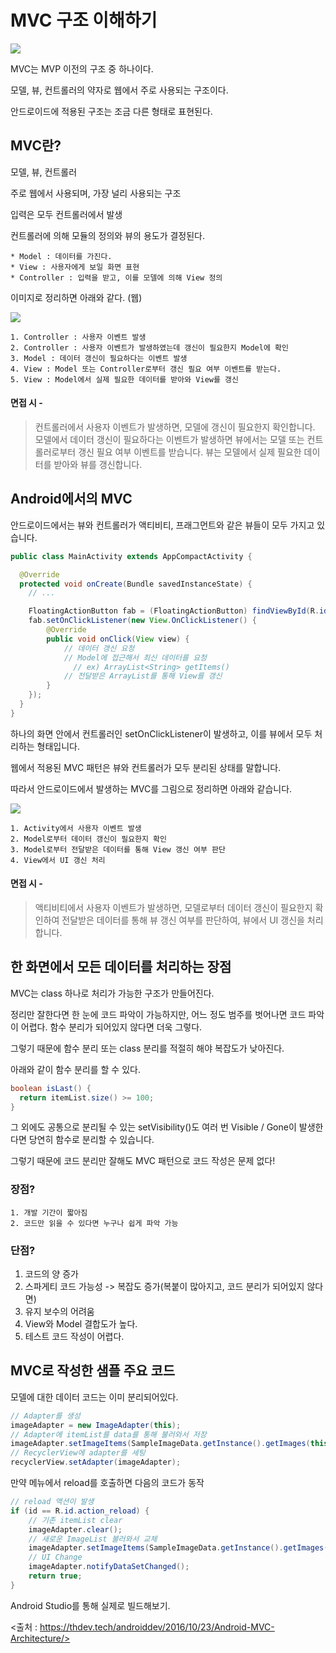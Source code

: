 # MVC 구조 이해하기

<img src="https://thdev.tech/images/posts/2016/10/Android-MVC-Architecture/MVC.png">

MVC는 MVP 이전의 구조 중 하나이다.

모델, 뷰, 컨트롤러의 약자로 웹에서 주로 사용되는 구조이다.

안드로이드에 적용된 구조는 조금 다른 형태로 표현된다.

## MVC란?
모델, 뷰, 컨트롤러

주로 웹에서 사용되며, 가장 널리 사용되는 구조

입력은 모두 컨트롤러에서 발생

컨트롤러에 의해 모듈의 정의와 뷰의 용도가 결정된다.

    * Model : 데이터를 가진다.
    * View : 사용자에게 보일 화면 표현
    * Controller : 입력을 받고, 이를 모델에 의해 View 정의


이미지로 정리하면 아래와 같다. (웹)

<img src="https://thdev.tech/images/posts/2016/10/Android-MVC-Architecture/default-mvc.png">


    1. Controller : 사용자 이벤트 발생
    2. Controller : 사용자 이벤트가 발생하였는데 갱신이 필요한지 Model에 확인
    3. Model : 데이터 갱신이 필요하다는 이벤트 발생
    4. View : Model 또는 Controller로부터 갱신 필요 여부 이벤트를 받는다.
    5. View : Model에서 실제 필요한 데이터를 받아와 View를 갱신

#### 면접 시 -

> 컨트롤러에서 사용자 이벤트가 발생하면, 모델에 갱신이 필요한지 확인합니다. 모델에서 데이터 갱신이 필요하다는 이벤트가 발생하면 뷰에서는 모델 또는 컨트롤러로부터 갱신 필요 여부 이벤트를 받습니다. 뷰는 모델에서 실제 필요한 데이터를 받아와 뷰를 갱신합니다.


## Android에서의 MVC
안드로이드에서는 뷰와 컨트롤러가 액티비티, 프래그먼트와 같은 뷰들이 모두 가지고 있습니다.

```java
public class MainActivity extends AppCompactActivity {

  @Override
  protected void onCreate(Bundle savedInstanceState) {
    // ...

    FloatingActionButton fab = (FloatingActionButton) findViewById(R.id.fab);
    fab.setOnClickListener(new View.OnClickListener() {
        @Override
        public void onClick(View view) {
            // 데이터 갱신 요청
            // Model에 접근해서 최신 데이터를 요청
              // ex) ArrayList<String> getItems()
            // 전달받은 ArrayList를 통해 View를 갱신
        }
    });
  }
}
```

하나의 화면 안에서 컨트롤러인 setOnClickListener이 발생하고, 
이를 뷰에서 모두 처리하는 형태입니다.

웹에서 적용된 MVC 패턴은 뷰와 컨트롤러가 모두 분리된 상태를 말합니다.

따라서 안드로이드에서 발생하는 MVC를 그림으로 정리하면 아래와 같습니다.

<img src="https://thdev.tech/images/posts/2016/10/Android-MVC-Architecture/android-mvc.png">

    1. Activity에서 사용자 이벤트 발생
    2. Model로부터 데이터 갱신이 필요한지 확인
    3. Model로부터 전달받은 데이터를 통해 View 갱신 여부 판단
    4. View에서 UI 갱신 처리

#### 면접 시 - 
> 액티비티에서 사용자 이벤트가 발생하면, 모델로부터 데이터 갱신이 필요한지 확인하여 전달받은 데이터를 통해 뷰 갱신 여부를 판단하여, 뷰에서 UI 갱신을 처리합니다.


## 한 화면에서 모든 데이터를 처리하는 장점

MVC는 class 하나로 처리가 가능한 구조가 만들어진다.

정리만 잘한다면 한 눈에 코드 파악이 가능하지만, 어느 정도 범주를 벗어나면 코드 파악이 어렵다.
함수 분리가 되어있지 않다면 더욱 그렇다.

그렇기 때문에 함수 분리 또는 class 분리를 적절히 해야 복잡도가 낮아진다.

아래와 같이 함수 분리를 할 수 있다.

```java
boolean isLast() {
  return itemList.size() >= 100;
}
```

그 외에도 공통으로 분리될 수 있는 setVisibility()도 여러 번 Visible / Gone이 발생한다면
당연히 함수로 분리할 수 있습니다.

그렇기 때문에 코드 분리만 잘해도 MVC 패턴으로 코드 작성은 문제 없다!


### 장점?

    1. 개발 기간이 짧아짐
    2. 코드만 읽을 수 있다면 누구나 쉽게 파악 가능


### 단점?

1. 코드의 양 증가
2. 스파게티 코드 가능성 -> 복잡도 증가(복붙이 많아지고, 코드 분리가 되어있지 않다면)
3. 유지 보수의 어려움
4. View와 Model 결합도가 높다.
5. 테스트 코드 작성이 어렵다.


## MVC로 작성한 샘플 주요 코드
모델에 대한 데이터 코드는 이미 분리되어있다.

```java
// Adapter를 생성
imageAdapter = new ImageAdapter(this);
// Adapter에 itemList를 data를 통해 불러와서 저장
imageAdapter.setImageItems(SampleImageData.getInstance().getImages(this, 10));
// RecyclerView에 adapter를 세팅
recyclerView.setAdapter(imageAdapter);
```
만약 메뉴에서 reload를 호출하면 다음의 코드가 동작
```java
// reload 액션이 발생
if (id == R.id.action_reload) {
    // 기존 itemList clear
    imageAdapter.clear();
    // 새로운 ImageList 불러와서 교체
    imageAdapter.setImageItems(SampleImageData.getInstance().getImages(this, 10));
    // UI Change
    imageAdapter.notifyDataSetChanged();
    return true;
}
```

Android Studio를 통해 실제로 빌드해보기.








<출처 : https://thdev.tech/androiddev/2016/10/23/Android-MVC-Architecture/>
